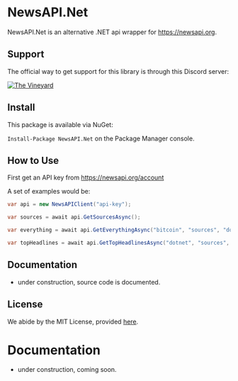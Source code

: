 # NewsAPI.Net

NewsAPI.Net is an alternative .NET api wrapper for https://newsapi.org. 

## Support
The official way to get support for this library is through this Discord server:


[![The Vineyard](https://discordapp.com/api/guilds/496913442830286848/embed.png?style=banner2)](https://discord.gg/TjfGxuS)

## Install
This package is available via NuGet:

`Install-Package NewsAPI.Net` on the Package Manager console.

## How to Use

First get an API key from https://newsapi.org/account

A set of examples would be:
```cs
var api = new NewsAPIClient("api-key");

var sources = await api.GetSourcesAsync();

var everything = await api.GetEverythingAsync("bitcoin", "sources", "domains", Language.ENGLISH);

var topHeadlines = await api.GetTopHeadlinesAsync("dotnet", "sources", "domains", Language.ENGLISH);
```

## Documentation
 - under construction, source code is documented.
 

## License
We abide by the MIT License, provided [here](https://github.com/The-Grape-Vine/NewsAPI.Net/blob/master/LICENSE).

 
# Documentation
 - under construction, coming soon.
